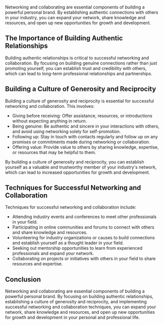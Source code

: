 
Networking and collaborating are essential components of building a powerful personal brand. By establishing authentic connections with others in your industry, you can expand your network, share knowledge and resources, and open up new opportunities for growth and development.

The Importance of Building Authentic Relationships
--------------------------------------------------

Building authentic relationships is critical to successful networking and collaboration. By focusing on building genuine connections rather than just promoting yourself, you can establish trust and credibility with others, which can lead to long-term professional relationships and partnerships.

Building a Culture of Generosity and Reciprocity
------------------------------------------------

Building a culture of generosity and reciprocity is essential for successful networking and collaboration. This involves:

* Giving before receiving: Offer assistance, resources, or introductions without expecting anything in return.
* Being genuine: Be authentic and sincere in your interactions with others, and avoid using networking solely for self-promotion.
* Following up: Stay in touch with contacts regularly and follow up on any promises or commitments made during networking or collaboration.
* Offering value: Provide value to others by sharing knowledge, expertise, or resources that may be helpful to them.

By building a culture of generosity and reciprocity, you can establish yourself as a valuable and trustworthy member of your industry's network, which can lead to increased opportunities for growth and development.

Techniques for Successful Networking and Collaboration
------------------------------------------------------

Techniques for successful networking and collaboration include:

* Attending industry events and conferences to meet other professionals in your field.
* Participating in online communities and forums to connect with others and share knowledge and resources.
* Volunteering for industry organizations or causes to build connections and establish yourself as a thought leader in your field.
* Seeking out mentorship opportunities to learn from experienced professionals and expand your network.
* Collaborating on projects or initiatives with others in your field to share resources and expertise.

Conclusion
----------

Networking and collaborating are essential components of building a powerful personal brand. By focusing on building authentic relationships, establishing a culture of generosity and reciprocity, and implementing successful networking and collaboration techniques, you can expand your network, share knowledge and resources, and open up new opportunities for growth and development in your personal and professional life.
